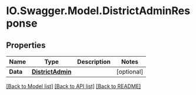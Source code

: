 # IO.Swagger.Model.DistrictAdminResponse
## Properties

Name | Type | Description | Notes
------------ | ------------- | ------------- | -------------
**Data** | [**DistrictAdmin**](DistrictAdmin.md) |  | [optional] 

[[Back to Model list]](../README.md#documentation-for-models) [[Back to API list]](../README.md#documentation-for-api-endpoints) [[Back to README]](../README.md)

